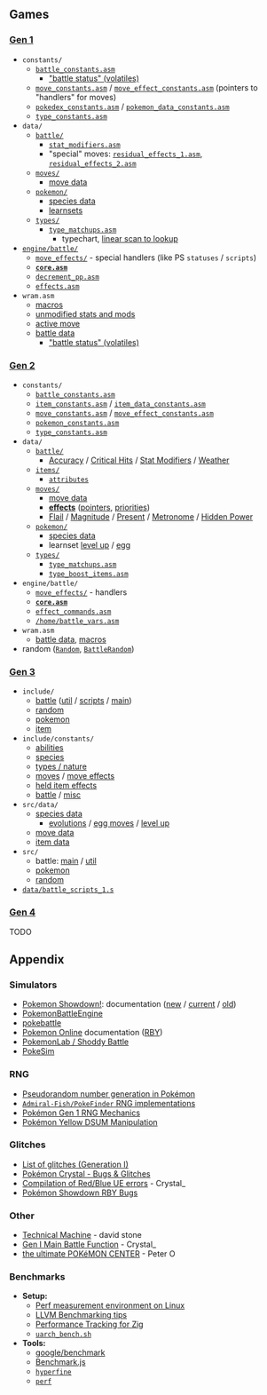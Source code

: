 ## Games

### [Gen 1](https://github.com/pret/pokered/)

- `constants/`
  - [`battle_constants.asm`](https://pkmn.cc/pokered/constants/battle_constants.asm)
    - ["battle status" (volatiles)](https://pkmn.cc/pokered/constants/battle_constants.asm#L73-L100)
  - [`move_constants.asm`](https://pkmn.cc/pokered/constants/move_constants.asm) /
    [`move_effect_constants.asm`](https://pkmn.cc/pokered/constants/move_effect_constants.asm)
    (pointers to "handlers" for moves)
  - [`pokedex_constants.asm`](https://pkmn.cc/pokered/constants/pokedex_constants.asm) /
    [`pokemon_data_constants.asm`](https://pkmn.cc/pokered/constants/pokemon_data_constants.asm)
  - [`type_constants.asm`](https://pkmn.cc/pokered/constants/type_constants.asm)
- `data/`
  - [`battle/`](https://github.com/pret/pokered/tree/master/data/battle)
    - [`stat_modifiers.asm`](https://pkmn.cc/pokered/data/battle/stat_modifiers.asm)
    - "special" moves:
      [`residual_effects_1.asm`](https://pkmn.cc/pokered/data/battle/residual_effects_1.asm),
      [`residual_effects_2.asm`](https://pkmn.cc/pokered/data/battle/residual_effects_2.asm)
  - [`moves/`](https://github.com/pret/pokered/tree/master/data/moves)
    - [move data](https://pkmn.cc/pokered/data/moves/moves.asm)
  - [`pokemon/`](https://github.com/pret/pokered/tree/master/data/pokemon)
    - [species data](https://github.com/pret/pokered/tree/master/data/pokemon/base_stats)
    - [learnsets](https://pkmn.cc/pokered/data/pokemon/evos_moves.asm)
  - [`types/`](https://github.com/pret/pokered/tree/master/data/types)
    - [`type_matchups.asm`](https://pkmn.cc/pokered/data/types/type_matchups.asm)
      - typechart, [linear scan to
        lookup](https://pkmn.cc/pokered/engine/battle/core.asm#L5230-L5289)
- [`engine/battle/`](https://pkmn.cc/pokered/engine/battle)
  - [`move_effects/`](https://github.com/pret/pokered/tree/master/engine/battle/move_effects) -
    special handlers (like PS `statuses` / `scripts`)
  - [**`core.asm`**](https://pkmn.cc/pokered/engine/battle/core.asm)
  - [`decrement_pp.asm`](https://pkmn.cc/pokered/engine/battle/decrement_pp.asm)
  - [`effects.asm`](https://pkmn.cc/pokered/engine/battle/effects.asm)
- `wram.asm`
  - [macros](https://pkmn.cc/pokered/macros/ram.asm)
  - [unmodified stats and mods](https://pkmn.cc/pokered/ram/wram.asm#L525)
  - [active move](https://pkmn.cc/pokered/ram/wram.asm#L1148)
  - [battle data](https://pkmn.cc/pokered/ram/wram.asm#L1206)
    - ["battle status" (volatiles)](https://pkmn.cc/pokered/ram/wram.asm#L1253-L1276)

### [Gen 2](https://github.com/pret/pokecrystal/)

- `constants/`
  - [`battle_constants.asm`](https://pkmn.cc/pokecrystal/constants/battle_constants.asm)
  - [`item_constants.asm`](https://pkmn.cc/pokecrystal/constants/item_constants.asm) /
    [`item_data_constants.asm`](https://pkmn.cc/pokecrystal/constants/item_data_constants.asm#L61-L135)
  - [`move_constants.asm`](https://pkmn.cc/pokecrystal/constants/move_constants.asm) /
    [`move_effect_constants.asm`](https://pkmn.cc/pokecrystal/constants/move_effect_constants.asm)
  - [`pokemon_constants.asm`](https://pkmn.cc/pokecrystal/constants/pokemon_constants.asm)
  - [`type_constants.asm`](https://pkmn.cc/pokecrystal/constants/type_constants.asm)
- `data/`
  - [`battle/`](https://github.com/pret/pokecrystal/tree/master/data/battle)
    - [Accuracy](https://pkmn.cc/pokecrystal/data/battle/accuracy_multipliers.asm) / [Critical
      Hits](https://pkmn.cc/pokecrystal/data/battle/critical_hit_chances.asm) / [Stat
      Modifiers](https://pkmn.cc/pokecrystal/data/battle/stat_multipliers.asm) /
      [Weather](https://pkmn.cc/pokecrystal/data/battle/weather_modifiers.asm)
  - [`items/`](https://github.com/pret/pokecrystal/tree/master/data/items)
    - [`attributes`](https://pkmn.cc/pokecrystal/data/items/attributes.asm)
  - [`moves/`](https://github.com/pret/pokecrystal/tree/master/data/moves)
    - [move data](https://pkmn.cc/pokecrystal/data/moves/moves.asm)
    - [**effects**](https://pkmn.cc/pokecrystal/data/moves/effects.asm)
      ([pointers](https://pkmn.cc/pokecrystal/data/moves/effects_pointers.asm),
      [priorities](https://pkmn.cc/pokecrystal/data/moves/effects_priorities.asm))
    - [Flail](https://pkmn.cc/pokecrystal/data/moves/flail_reversal_power.asm) /
      [Magnitude](https://pkmn.cc/pokecrystal/data/moves/magnitude_power.asm) /
      [Present](https://pkmn.cc/pokecrystal/data/moves/present_power.asm) /
      [Metronome](https://pkmn.cc/pokecrystal/data/moves/metronome_exception_moves.asm) / [Hidden
      Power](https://pkmn.cc/pokecrystal/engine/battle/hidden_power.asm)
  - [`pokemon/`](https://github.com/pret/pokecrystal/tree/master/data/pokemon)
    - [species data](https://github.com/pret/pokecrystal/tree/master/data/pokemon/base_stats)
    - learnset [level up](https://pkmn.cc/pokecrystal/data/pokemon/evos_attacks.asm) /
      [egg](https://pkmn.cc/pokecrystal/data/pokemon/egg_moves.asm)
  - [`types/`](https://github.com/pret/pokecrystal/tree/master/data/types)
    - [`type_matchups.asm`](https://pkmn.cc/pokecrystal/data/types/type_matchups.asm)
    - [`type_boost_items.asm`](https://pkmn.cc/pokecrystal/data/types/type_boost_items.asm)
- `engine/battle/`
  - [`move_effects/`](https://github.com/pret/pokecrystal/tree/master/engine/battle/move_effects) -
    handlers
  - [**`core.asm`**](https://github.com/pret/pokecrystal/tree/master/engine/battle/core.asm)
  - [`effect_commands.asm`](https://pkmn.cc/pokecrystal/engine/battle/effect_commands.asm)
  - [`/home/battle_vars.asm`](https://pkmn.cc/pokecrystal/home/battle_vars.asm)
- `wram.asm`
  - [battle data](https://pkmn.cc/pokecrystal/ram/wram.asm#L352-L621),
    [macros](https://pkmn.cc/pokecrystal/macros/ram.asm)
- random ([`Random`](https://pkmn.cc/pokecrystal/home/random.asm),
  [`BattleRandom`](https://pkmn.cc/pokecrystal/engine/battle/core.asm#L6881-L6947))

### [Gen 3](https://github.com/pret/pokeemerald/)

- `include/`
  - [battle](https://pkmn.cc/pokeemerald/include/battle.h)
    ([util](https://pkmn.cc/pokeemerald/include/battle_util.h) /
    [scripts](https://pkmn.cc/pokeemerald/include/battle_scripts.h) /
    [main](https://pkmn.cc/pokeemerald/include/battle_main.h))
  - [random](https://pkmn.cc/pokeemerald/include/random.h)
  - [pokemon](https://pkmn.cc/pokeemerald/include/pokemon.h#L160-L241)
  - [item](https://pkmn.cc/pokeemerald/include/item.h)
- `include/constants/`
  - [abilities](https://pkmn.cc/pokeemerald/include/constants/abilities.h)
  - [species](https://pkmn.cc/pokeemerald/include/constants/species.h)
  - [types / nature](https://pkmn.cc/pokeemerald/include/constants/pokemon.h)
  - [moves](https://pkmn.cc/pokeemerald/include/constants/moves.h) / [move
    effects](https://pkmn.cc/pokeemerald/include/constants/battle_move_effects.h)
  - [held item effects](https://pkmn.cc/pokeemerald/include/constants/hold_effects.h)
  - [battle](https://pkmn.cc/pokeemerald/include/constants/battle.h) /
    [misc](https://pkmn.cc/pokeemerald/include/constants/battle_script_commands.h)
- `src/data/`
  - [species data](https://pkmn.cc/pokeemerald/src/data/pokemon/species_info.h)
    - [evolutions](https://pkmn.cc/pokeemerald/src/data/pokemon/evolution.h) / [egg
      moves](https://pkmn.cc/pokeemerald/src/data/pokemon/egg_moves.h) / [level
      up](https://pkmn.cc/pokeemerald/src/data/pokemon/level_up_learnsets.h)
  - [move data](https://pkmn.cc/pokeemerald/src/data/battle_moves.h)
  - [item data](https://pkmn.cc/pokeemerald/src/data/items.h)
- `src/`
  - battle: [main](https://pkmn.cc/pokeemerald/src/battle_main.c) /
    [util](https://pkmn.cc/pokeemerald/src/battle_util.c)
  - [pokemon](https://pkmn.cc/pokeemerald/src/pokemon.c)
  - [random](https://pkmn.cc/pokeemerald/src/random.c)
- [`data/battle_scripts_1.s`](https://pkmn.cc/pokeemerald/data/battle_scripts_1.s)

### [Gen 4](https://github.com/pret/pokediamond)

TODO

## Appendix

### Simulators

- [Pokemon Showdown!](https://github.com/smogon/pokemon-showdown): documentation
  ([new](https://gist.github.com/scheibo/c9ef943ef6e01e350940c8429c378e3b) /
  [current](https://raw.githubusercontent.com/smogon/pokemon-showdown/master/simulator-doc.txt) /
  [old](https://raw.githubusercontent.com/smogon/pokemon-showdown/master/old-simulator-doc.txt))
- [PokemonBattleEngine](https://github.com/Kermalis/PokemonBattleEngine)
- [pokebattle](https://github.com/sarenji/pokebattle-sim)
- [Pokemon Online](https://github.com/po-devs/pokemon-online) documentation
  ([RBY](https://raw.githubusercontent.com/po-devs/pokemon-online/master/bin/database/rby-stuff.txt))
- [PokemonLab / Shoddy Battle](https://github.com/cathyjf/PokemonLab)
- [PokeSim](https://github.com/aed3/poke-sim)

### RNG

- [Pseudorandom number generation in
  Pokémon](https://bulbapedia.bulbagarden.net/wiki/Pseudorandom_number_generation_in_Pokémon)
- [`Admiral-Fish/PokeFinder` RNG
  implementations](https://github.com/Admiral-Fish/PokeFinder/tree/master/Source/Core/RNG)
- [Pokémon Gen 1 RNG
  Mechanics](https://glitchcity.wiki/Luck_manipulation_(Generation_I)#Mechanics_of_the_RNG)
- [Pokémon Yellow DSUM
  Manipulation](http://wiki.pokemonspeedruns.com/index.php/Pokémon_Red/Blue/Yellow_DSum_Manipulation)

### Glitches

- [List of glitches (Generation
  I)](https://bulbapedia.bulbagarden.net/wiki/List_of_glitches_(Generation_I))
- [Pokémon Crystal - Bugs & Glitches](https://pkmn.cc/pokecrystal/docs/bugs_and_glitches.md)
- [Compilation of Red/Blue UE errors](https://sites.google.com/site/crystalglitchystuff/research/compilation-of-red-blue-eu-errors) - Crystal_
- [Pokémon Showdown RBY Bugs](https://www.smogon.com/forums/posts/5933177/show)

### Other

- [Technical Machine](https://github.com/davidstone/technical-machine) - david stone
- [Gen I Main Battle Function](https://www.smogon.com/forums/posts/5878612/show) - Crystal_
- [the ultimate POKéMON
  CENTER](https://web.archive.org/web/20170622160244/http:/upcarchive.playker.info/0/upokecenter/content/pokemon-ruby-version-sapphire-version-and-emerald-version-timing-notes.html)
  \- Peter O

### Benchmarks

- **Setup:**
  - [Perf measurement environment on Linux](https://easyperf.net/blog/2019/08/02/Perf-measurement-environment-on-Linux)
  - [LLVM Benchmarking tips](https://llvm.org/docs/Benchmarking.html)
  - [Performance Tracking for Zig](https://github.com/ziglang/gotta-go-fast)
  - [`uarch_bench.sh`](https://github.com/travisdowns/uarch-bench/blob/master/uarch-bench.sh)
- **Tools:**
  - [google/benchmark](https://github.com/google/benchmark)
  - [Benchmark.js](https://benchmarkjs.com/)
  - [`hyperfine`](https://github.com/sharkdp/hyperfine)
  - [`perf`](https://perf.wiki.kernel.org/index.php/Main_Page)
